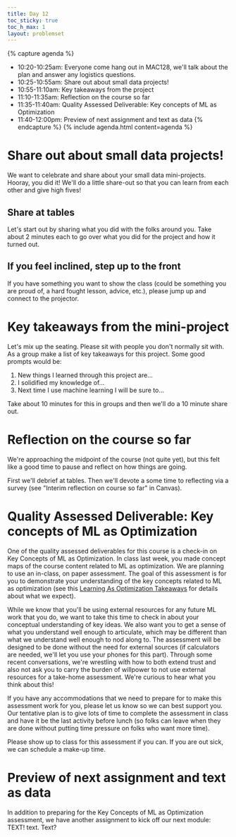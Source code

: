```yaml
---
title: Day 12
toc_sticky: true 
toc_h_max: 1
layout: problemset
---
```


{% capture agenda %}
* 10:20-10:25am: Everyone come hang out in MAC128, we'll talk about the plan and answer any logistics questions.
* 10:25-10:55am: Share out about small data projects! 
* 10:55-11:10am: Key takeaways from the project
* 11:10-11:35am: Reflection on the course so far
* 11:35-11:40am: Quality Assessed Deliverable: Key concepts of ML as Optimization
* 11:40-12:00pm: Preview of next assignment and text as data
{% endcapture %}
{% include agenda.html content=agenda %}

# Share out about small data projects! 

We want to celebrate and share about your small data mini-projects. Hooray, you did it! We'll do a little share-out so that you can learn from each other and give high fives!


## Share at tables

Let's start out by sharing what you did with the folks around you.  Take about 2 minutes each to go over what you did for the project and how it turned out.

## If you feel inclined, step up to the front

If you have something you want to show the class (could be something you are proud of, a hard fought lesson, advice, etc.), please jump up and connect to the projector.

# Key takeaways from the mini-project

Let's mix up the seating.  Please sit with people you don't normally sit with.  As a group make a list of key takeaways for this project.  Some good prompts would be:

1. New things I learned through this project are...
2. I solidified my knowledge of...
3. Next time I use machine learning I will be sure to...

Take about 10 minutes for this in groups and then we'll do a 10 minute share out.

# Reflection on the course so far

We're approaching the midpoint of the course (not quite yet), but this felt like a good time to pause and reflect on how things are going. 

First we'll debrief at tables. Then we'll devote a some time to reflecting via a survey (see "Interim reflection on course so far" in Canvas).

# Quality Assessed Deliverable: Key concepts of ML as Optimization

One of the quality assessed deliverables for this course is a check-in on Key Concepts of ML as Optimization. In class last week, you made concept maps of the course content related to ML as optimization. We are planning to use an in-class, on paper assessment. The goal of this assessment is for you to demonstrate your understanding of the key concepts related to ML as optimization (see this [Learning As Optimization Takeaways](../../assignments/assignment09/LearningAsOptimizationTakeaways) for details about what we expect). 

While we know that you'll be using external resources for any future ML work that you do, we want to take this time to check in about your conceptual understanding of key ideas. We also want you to get a sense of what you understand well enough to articulate, which may be different than what we understand well enough to nod along to. The assessment will be designed to be done without the need for external sources (if calculators are needed, we'll let you use your phones for this part). Through some recent conversations, we're wrestling with how to both extend trust and also not ask you to carry the burden of willpower to not use external resources for a take-home assessment. We're curious to hear what you think about this!

If you have any accommodations that we need to prepare for to make this assessment work for you, please let us know so we can best support you. Our tentative plan is to give lots of time to complete the assessment in class and have it be the last activity before lunch (so folks can leave when they are done without putting time pressure on folks who want more time). 

Please show up to class for this assessment if you can. If you are out sick, we can schedule a make-up time.

# Preview of next assignment and text as data

In addition to preparing for the Key Concepts of ML as Optimization assessment, we have another assignment to kick off our next module: TEXT! text. Text?

